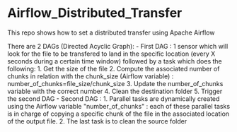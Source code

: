 # Airflow_Distributed_Transfer
This repo shows how to set a distributed transfer using Apache Airflow 

There are 2 DAGs (Directed Acyclic Graph):
    - First DAG : 1 sensor which will look for the file to be transfered to land in the specific location (every X seconds during a certain time window) followed by a task which does the following:
        1. Get the size of the file
        2. Compute the associated number of chunks in relation with the chunk_size (Airflow variable) : number_of_chunks=file_size/chunk_size
        3. Update the number_of_chunks variable with the correct number
        4. Clean the destination folder
        5. Trigger the second DAG
    - Second DAG : 
        1. Parallel tasks are dynamically created using the Airflow variable "number_of_chunks" : each of these parallel tasks is in charge of copying a specific chunk of the file in the associated location of the output file.
        2. The last task is to clean the source folder
        
